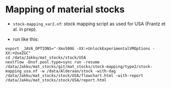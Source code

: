 # Mapping of material stocks

- ``stock-mapping_var2.nf``: stock mapping script as used for USA (Frantz et al. in prep).

- run like this: 

```
export _JAVA_OPTIONS="-Xmx500G -XX:+UnlockExperimentalVMOptions -XX:+UseZGC"
cd /data/Jakku/mat_stocks/stock/USA
nextflow -Dnxf.pool.type=sync run -resume /data/Jakku/mat_stocks/git/mat_stocks/stock-mapping/type2/stock-mapping_usa.nf -w /data/Alderaan/stock -with-dag /data/Jakku/mat_stocks/stock/USA/flowchart.html -with-report /data/Jakku/mat_stocks/stock/USA/report.html
```
